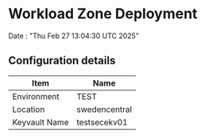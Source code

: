 # Workload Zone Deployment #

Date : "Thu Feb 27 13:04:30 UTC 2025"

## Configuration details ##

| Item                    | Name                 |
| ----------------------- | -------------------- |
| Environment             | TEST         |
| Location                | swedencentral              |
| Keyvault Name           | testsecekv01  |

